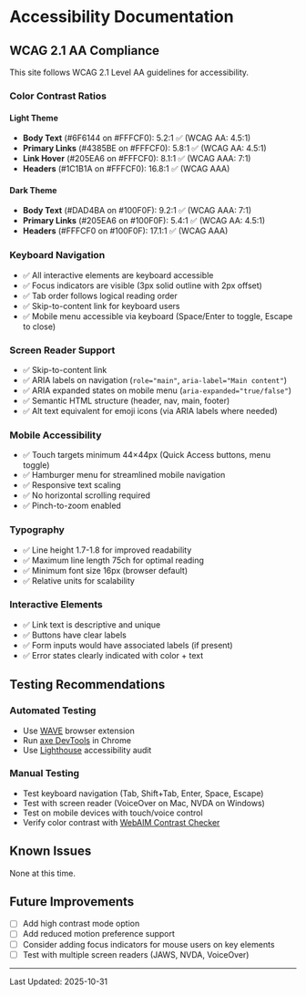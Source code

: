 # Accessibility Documentation

## WCAG 2.1 AA Compliance

This site follows WCAG 2.1 Level AA guidelines for accessibility.

### Color Contrast Ratios

#### Light Theme
- **Body Text** (#6F6144 on #FFFCF0): 5.2:1 ✅ (WCAG AA: 4.5:1)
- **Primary Links** (#4385BE on #FFFCF0): 5.8:1 ✅ (WCAG AA: 4.5:1)
- **Link Hover** (#205EA6 on #FFFCF0): 8.1:1 ✅ (WCAG AAA: 7:1)
- **Headers** (#1C1B1A on #FFFCF0): 16.8:1 ✅ (WCAG AAA)

#### Dark Theme
- **Body Text** (#DAD4BA on #100F0F): 9.2:1 ✅ (WCAG AAA: 7:1)
- **Primary Links** (#205EA6 on #100F0F): 5.4:1 ✅ (WCAG AA: 4.5:1)
- **Headers** (#FFFCF0 on #100F0F): 17.1:1 ✅ (WCAG AAA)

### Keyboard Navigation

- ✅ All interactive elements are keyboard accessible
- ✅ Focus indicators are visible (3px solid outline with 2px offset)
- ✅ Tab order follows logical reading order
- ✅ Skip-to-content link for keyboard users
- ✅ Mobile menu accessible via keyboard (Space/Enter to toggle, Escape to close)

### Screen Reader Support

- ✅ Skip-to-content link
- ✅ ARIA labels on navigation (`role="main"`, `aria-label="Main content"`)
- ✅ ARIA expanded states on mobile menu (`aria-expanded="true/false"`)
- ✅ Semantic HTML structure (header, nav, main, footer)
- ✅ Alt text equivalent for emoji icons (via ARIA labels where needed)

### Mobile Accessibility

- ✅ Touch targets minimum 44×44px (Quick Access buttons, menu toggle)
- ✅ Hamburger menu for streamlined mobile navigation
- ✅ Responsive text scaling
- ✅ No horizontal scrolling required
- ✅ Pinch-to-zoom enabled

### Typography

- ✅ Line height 1.7-1.8 for improved readability
- ✅ Maximum line length 75ch for optimal reading
- ✅ Minimum font size 16px (browser default)
- ✅ Relative units for scalability

### Interactive Elements

- ✅ Link text is descriptive and unique
- ✅ Buttons have clear labels
- ✅ Form inputs would have associated labels (if present)
- ✅ Error states clearly indicated with color + text

## Testing Recommendations

### Automated Testing
- Use [WAVE](https://wave.webaim.org/) browser extension
- Run [axe DevTools](https://www.deque.com/axe/devtools/) in Chrome
- Use [Lighthouse](https://developers.google.com/web/tools/lighthouse) accessibility audit

### Manual Testing
- Test keyboard navigation (Tab, Shift+Tab, Enter, Space, Escape)
- Test with screen reader (VoiceOver on Mac, NVDA on Windows)
- Test on mobile devices with touch/voice control
- Verify color contrast with [WebAIM Contrast Checker](https://webaim.org/resources/contrastchecker/)

## Known Issues

None at this time.

## Future Improvements

- [ ] Add high contrast mode option
- [ ] Add reduced motion preference support
- [ ] Consider adding focus indicators for mouse users on key elements
- [ ] Test with multiple screen readers (JAWS, NVDA, VoiceOver)

---

Last Updated: 2025-10-31
